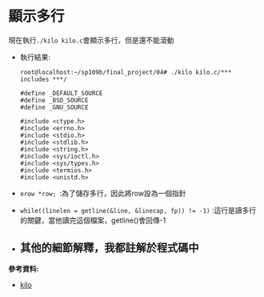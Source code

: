 # 顯示多行

現在執行`./kilo kilo.c`會顯示多行，但是還不能滾動
* 執行結果:

    ```
    root@localhost:~/sp109b/final_project/04# ./kilo kilo.c/*** includes ***/

    #define _DEFAULT_SOURCE
    #define _BSD_SOURCE
    #define _GNU_SOURCE

    #include <ctype.h>
    #include <errno.h>
    #include <stdio.h>
    #include <stdlib.h>
    #include <string.h>
    #include <sys/ioctl.h>
    #include <sys/types.h>
    #include <termios.h>
    #include <unistd.h>
    ```

* `erow *row; `:為了儲存多行，因此將row設為一個指針

* `while((linelen = getline(&line, &linecap, fp)) != -1)` :這行是讀多行的關鍵，當他讀完這個檔案，getline()會回傳-1

* 其他的細節解釋，我都註解於程式碼中
    ---
**參考資料:**



* [kilo](https://viewsourcecode.org/snaptoken/kilo/04.aTextViewer.html)

